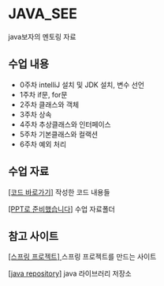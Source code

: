 # JAVA_SEE
java보자의 멘토링 자료
## 수업 내용
- 0주차 intelliJ 설치 및 JDK 설치, 변수 선언
- 1주차 if문, for문
- 2주차 클래스와 객체
- 3주차 상속
- 4주차 추상클래스와 인터페이스
- 5주차 기본클래스와 컬랙션
- 6주차 예외 처리
## 수업 자료
[[코드 바로가기]](https://github.com/pss214/java_see/tree/master/mentoring/src) 작성한 코드 내용들

[[PPT로 준비했습니다]](https://drive.google.com/drive/folders/1Q4cqS0iKLbpKqq4jKyC04oDcg4pyXlEC?usp=drive_link) 수업 자료폴더

## 참고 사이트
[ [스프링 프로젝트] ](https://start.spring.io/) 스프링 프로젝트를 만드는 사이트

[[java repository]](https://mvnrepository.com/) java 라이브러리 저장소
